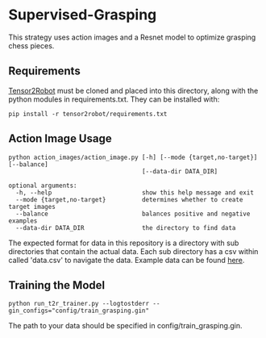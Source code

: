 # Supervised-Grasping

This strategy uses action images and a Resnet model to optimize grasping chess pieces.

## Requirements

[Tensor2Robot](https://github.com/google-research/tensor2robot) must be cloned and placed into this directory, along with the python modules in requirements.txt. They can be installed with:
```
pip install -r tensor2robot/requirements.txt
```

## Action Image Usage
```
python action_images/action_image.py [-h] [--mode {target,no-target}] [--balance]
                                     [--data-dir DATA_DIR]

optional arguments:
  -h, --help                         show this help message and exit
  --mode {target,no-target}          determines whether to create target images
  --balance                          balances positive and negative examples
  --data-dir DATA_DIR                the directory to find data
  ```
The expected format for data in this repository is a directory with sub directories that contain the actual data. Each sub directory has a csv within called 'data.csv' to navigate the data. Example data can be found [here](https://drive.google.com/drive/folders/1zBJdu87r0Avqv1P0hISI9w004spJdMN1?usp=sharing).

## Training the Model
```
python run_t2r_trainer.py --logtostderr --gin_configs="config/train_grasping.gin"
```
The path to your data should be specified in config/train_grasping.gin.
